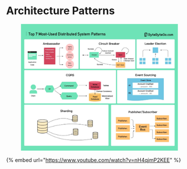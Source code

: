 # Architecture Patterns

<figure><img src="../../.gitbook/assets/image (194).png" alt=""><figcaption></figcaption></figure>

{% embed url="https://www.youtube.com/watch?v=nH4qjmP2KEE" %}
